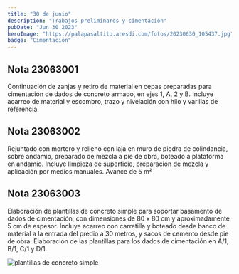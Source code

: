 ```yaml
---
title: "30 de junio"
description: "Trabajos preliminares y cimentación"
pubDate: "Jun 30 2023"
heroImage: "https://palapasaltito.aresdi.com/fotos/20230630_105437.jpg"
badge: "Cimentación"
---
```


## Nota 23063001

Continuación de zanjas y retiro de material en cepas preparadas para cimentación de dados de concreto armado, en ejes 1, A, 2 y B. Incluye acarreo de material y escombro, trazo y nivelación con hilo y varillas de referencia.

## Nota 23063002

Rejuntado con mortero y relleno con laja en muro de piedra de colindancia, sobre andamio, preparado de mezcla a pie de obra, boteado a plataforma en andamio. Incluye limpieza de superficie, preparación de mezcla y aplicación por medios manuales. Avance de 5 m²

## Nota 23063003

Elaboración de plantillas de concreto simple para soportar basamento de dados de cimentación, con dimensiones de 80 x 80 cm y aproximadamente 5 cm de espesor. Incluye acarreo con carretilla y boteado desde banco de material a la entrada del predio a 30 metros, y sacos de cemento desde pie de obra. Elaboración de las plantillas para los dados de cimentación en A/1, B/1, C/1 y D/1.

![plantillas de concreto simple](https://palapasaltito.aresdi.com/fotos/20230630_105437.jpg "plantillas de concreto simple")
